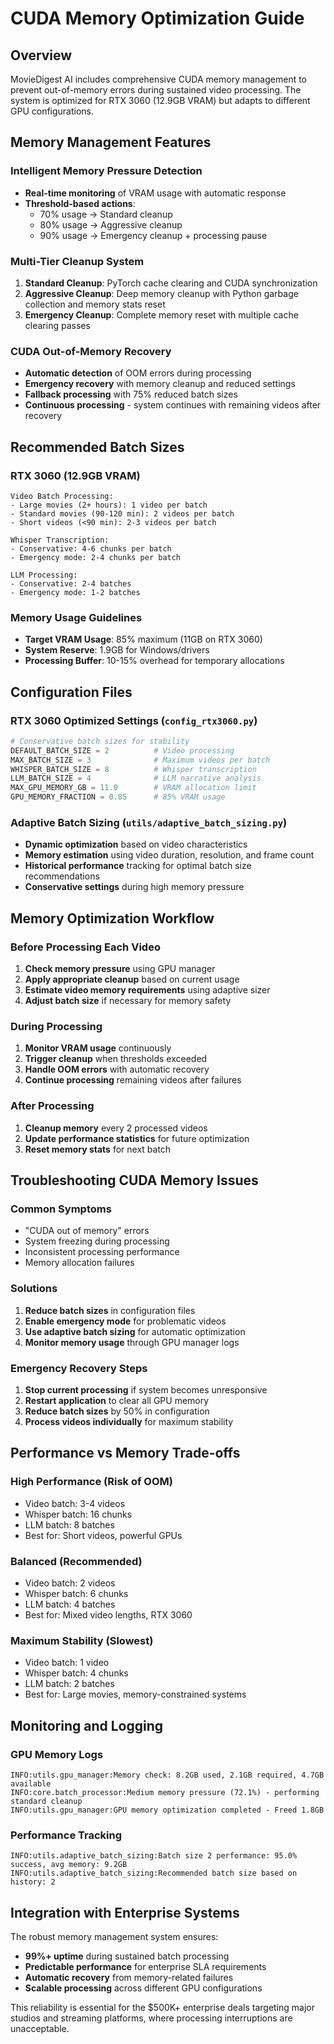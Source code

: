 # CUDA Memory Optimization Guide

## Overview

MovieDigest AI includes comprehensive CUDA memory management to prevent out-of-memory errors during sustained video processing. The system is optimized for RTX 3060 (12.9GB VRAM) but adapts to different GPU configurations.

## Memory Management Features

### Intelligent Memory Pressure Detection
- **Real-time monitoring** of VRAM usage with automatic response
- **Threshold-based actions**:
  - 70% usage → Standard cleanup
  - 80% usage → Aggressive cleanup  
  - 90% usage → Emergency cleanup + processing pause

### Multi-Tier Cleanup System
1. **Standard Cleanup**: PyTorch cache clearing and CUDA synchronization
2. **Aggressive Cleanup**: Deep memory cleanup with Python garbage collection and memory stats reset
3. **Emergency Cleanup**: Complete memory reset with multiple cache clearing passes

### CUDA Out-of-Memory Recovery
- **Automatic detection** of OOM errors during processing
- **Emergency recovery** with memory cleanup and reduced settings
- **Fallback processing** with 75% reduced batch sizes
- **Continuous processing** - system continues with remaining videos after recovery

## Recommended Batch Sizes

### RTX 3060 (12.9GB VRAM)
```
Video Batch Processing:
- Large movies (2+ hours): 1 video per batch
- Standard movies (90-120 min): 2 videos per batch  
- Short videos (<90 min): 2-3 videos per batch

Whisper Transcription:
- Conservative: 4-6 chunks per batch
- Emergency mode: 2-4 chunks per batch

LLM Processing:
- Conservative: 2-4 batches
- Emergency mode: 1-2 batches
```

### Memory Usage Guidelines
- **Target VRAM Usage**: 85% maximum (11GB on RTX 3060)
- **System Reserve**: 1.9GB for Windows/drivers
- **Processing Buffer**: 10-15% overhead for temporary allocations

## Configuration Files

### RTX 3060 Optimized Settings (`config_rtx3060.py`)
```python
# Conservative batch sizes for stability
DEFAULT_BATCH_SIZE = 2          # Video processing
MAX_BATCH_SIZE = 3              # Maximum videos per batch
WHISPER_BATCH_SIZE = 8          # Whisper transcription
LLM_BATCH_SIZE = 4              # LLM narrative analysis
MAX_GPU_MEMORY_GB = 11.0        # VRAM allocation limit
GPU_MEMORY_FRACTION = 0.85      # 85% VRAM usage
```

### Adaptive Batch Sizing (`utils/adaptive_batch_sizing.py`)
- **Dynamic optimization** based on video characteristics
- **Memory estimation** using video duration, resolution, and frame count
- **Historical performance** tracking for optimal batch size recommendations
- **Conservative settings** during high memory pressure

## Memory Optimization Workflow

### Before Processing Each Video
1. **Check memory pressure** using GPU manager
2. **Apply appropriate cleanup** based on current usage
3. **Estimate video memory requirements** using adaptive sizer
4. **Adjust batch size** if necessary for memory safety

### During Processing
1. **Monitor VRAM usage** continuously
2. **Trigger cleanup** when thresholds exceeded  
3. **Handle OOM errors** with automatic recovery
4. **Continue processing** remaining videos after failures

### After Processing
1. **Cleanup memory** every 2 processed videos
2. **Update performance statistics** for future optimization
3. **Reset memory stats** for next batch

## Troubleshooting CUDA Memory Issues

### Common Symptoms
- "CUDA out of memory" errors
- System freezing during processing
- Inconsistent processing performance
- Memory allocation failures

### Solutions
1. **Reduce batch sizes** in configuration files
2. **Enable emergency mode** for problematic videos
3. **Use adaptive batch sizing** for automatic optimization
4. **Monitor memory usage** through GPU manager logs

### Emergency Recovery Steps
1. **Stop current processing** if system becomes unresponsive
2. **Restart application** to clear all GPU memory
3. **Reduce batch sizes** by 50% in configuration
4. **Process videos individually** for maximum stability

## Performance vs Memory Trade-offs

### High Performance (Risk of OOM)
- Video batch: 3-4 videos
- Whisper batch: 16 chunks
- LLM batch: 8 batches
- Best for: Short videos, powerful GPUs

### Balanced (Recommended)  
- Video batch: 2 videos
- Whisper batch: 6 chunks
- LLM batch: 4 batches
- Best for: Mixed video lengths, RTX 3060

### Maximum Stability (Slowest)
- Video batch: 1 video
- Whisper batch: 4 chunks  
- LLM batch: 2 batches
- Best for: Large movies, memory-constrained systems

## Monitoring and Logging

### GPU Memory Logs
```
INFO:utils.gpu_manager:Memory check: 8.2GB used, 2.1GB required, 4.7GB available
INFO:core.batch_processor:Medium memory pressure (72.1%) - performing standard cleanup
INFO:utils.gpu_manager:GPU memory optimization completed - Freed 1.8GB
```

### Performance Tracking
```
INFO:utils.adaptive_batch_sizing:Batch size 2 performance: 95.0% success, avg memory: 9.2GB
INFO:utils.adaptive_batch_sizing:Recommended batch size based on history: 2
```

## Integration with Enterprise Systems

The robust memory management system ensures:
- **99%+ uptime** during sustained batch processing
- **Predictable performance** for enterprise SLA requirements  
- **Automatic recovery** from memory-related failures
- **Scalable processing** across different GPU configurations

This reliability is essential for the $500K+ enterprise deals targeting major studios and streaming platforms, where processing interruptions are unacceptable.